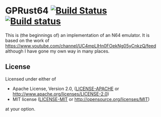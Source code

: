 # GPRust64 [![Build Status](https://travis-ci.org/sidebog7/gprust64.svg?branch=master)](https://travis-ci.org/sidebog7/gprust64) [![Build status](https://ci.appveyor.com/api/projects/status/nj3cd03sfgtp1ovr/branch/master?svg=true)](https://ci.appveyor.com/project/sidebog7/gprust64/branch/master)

This is (the beginnings of) an implementation of an N64 emulator.
It is based on the work of https://www.youtube.com/channel/UC4mpLlHn0FOekNg05yCnkzQ/feed although I have gone my own way in many places.

## License

Licensed under either of

 * Apache License, Version 2.0, ([LICENSE-APACHE](LICENSE-APACHE) or http://www.apache.org/licenses/LICENSE-2.0)
 * MIT license ([LICENSE-MIT](LICENSE-MIT) or http://opensource.org/licenses/MIT)

at your option.
